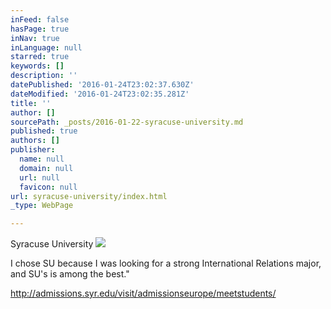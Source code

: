 ```yaml
---
inFeed: false
hasPage: true
inNav: true
inLanguage: null
starred: true
keywords: []
description: ''
datePublished: '2016-01-24T23:02:37.630Z'
dateModified: '2016-01-24T23:02:35.281Z'
title: ''
author: []
sourcePath: _posts/2016-01-22-syracuse-university.md
published: true
authors: []
publisher:
  name: null
  domain: null
  url: null
  favicon: null
url: syracuse-university/index.html
_type: WebPage

---
```

Syracuse University
![](https://s3-us-west-2.amazonaws.com/the-grid-img/p/f79dea595d1a45650eda15c56221f5e9a971c13b.jpg)

I chose SU because I was looking for a strong International Relations major, and SU's is among the best."

http://admissions.syr.edu/visit/admissionseurope/meetstudents/